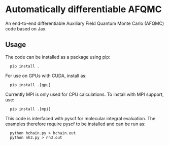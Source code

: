 # Automatically differentiable AFQMC

An end-to-end differentiable Auxiliary Field Quantum Monte Carlo (AFQMC) code based on Jax.

## Usage

The code can be installed as a package using pip:

```
  pip install .
```

For use on GPUs with CUDA, install as:

```
  pip install .[gpu]
```

Currently MPI is only used for CPU calculations. To install with MPI support, use:

```
  pip install .[mpi]
```

This code is interfaced with pyscf for molecular integral evaluation. The examples therefore require pyscf to be installed and can be run as:

```
  python hchain.py > hchain.out
  python nh3.py > nh3.out
```
